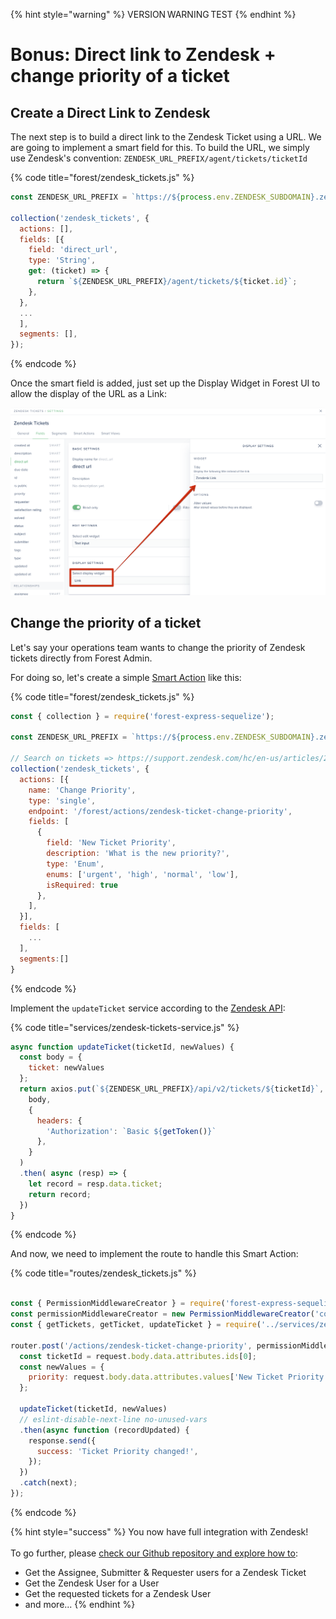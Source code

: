 {% hint style="warning" %}
VERSION WARNING TEST
{% endhint %}

# Bonus: Direct link to Zendesk + change priority of a ticket
## Create a Direct Link to Zendesk

The next step is to build a direct link to the Zendesk Ticket using a URL. We are going to implement a smart field for this. To build the URL, we simply use Zendesk's convention: `ZENDESK_URL_PREFIX/agent/tickets/ticketId`

{% code title="forest/zendesk_tickets.js" %}
```javascript
const ZENDESK_URL_PREFIX = `https://${process.env.ZENDESK_SUBDOMAIN}.zendesk.com`;

collection('zendesk_tickets', {
  actions: [],
  fields: [{
    field: 'direct_url',
    type: 'String',
    get: (ticket) => {
      return `${ZENDESK_URL_PREFIX}/agent/tickets/${ticket.id}`;
    },
  },
  ...
  ],
  segments: [],
});
```
{% endcode %}

Once the smart field is added, just set up the Display Widget in Forest UI to allow the display of the URL as a Link:

![](<../../../.gitbook/assets/image (497).png>)

## Change the priority of a ticket

Let's say your operations team wants to change the priority of Zendesk tickets directly from Forest Admin.

For doing so, let's create a simple [Smart Action](https://docs.forestadmin.com/documentation/reference-guide/actions/create-and-manage-smart-actions) like this:

{% code title="forest/zendesk_tickets.js" %}
```javascript
const { collection } = require('forest-express-sequelize');

const ZENDESK_URL_PREFIX = `https://${process.env.ZENDESK_SUBDOMAIN}.zendesk.com`;

// Search on tickets => https://support.zendesk.com/hc/en-us/articles/203663206-Searching-tickets
collection('zendesk_tickets', {
  actions: [{
    name: 'Change Priority',
    type: 'single',
    endpoint: '/forest/actions/zendesk-ticket-change-priority',
    fields: [
      {
        field: 'New Ticket Priority',
        description: 'What is the new priority?',
        type: 'Enum',
        enums: ['urgent', 'high', 'normal', 'low'],
        isRequired: true
      },
    ],
  }],
  fields: [
    ...
  ],
  segments:[]
}
```
{% endcode %}

Implement the `updateTicket` service according to the [Zendesk API](https://developer.zendesk.com/rest\_api/docs/support/tickets#update-ticket):

{% code title="services/zendesk-tickets-service.js" %}
```javascript
async function updateTicket(ticketId, newValues) {
  const body = {
    ticket: newValues
  };
  return axios.put(`${ZENDESK_URL_PREFIX}/api/v2/tickets/${ticketId}`,
    body,
    {
      headers: {
        'Authorization': `Basic ${getToken()}`
      },
    }
  )
  .then( async (resp) => {
    let record = resp.data.ticket;
    return record;
  })
}
```
{% endcode %}

And now, we need to implement the route to handle this Smart Action:

{% code title="routes/zendesk_tickets.js" %}
```javascript

const { PermissionMiddlewareCreator } = require('forest-express-sequelize');
const permissionMiddlewareCreator = new PermissionMiddlewareCreator('companies');
const { getTickets, getTicket, updateTicket } = require('../services/zendesk-tickets-service');

router.post('/actions/zendesk-ticket-change-priority', permissionMiddlewareCreator.smartAction(), (request, response, next) => {
  const ticketId = request.body.data.attributes.ids[0];
  const newValues = {
    priority: request.body.data.attributes.values['New Ticket Priority'],
  };

  updateTicket(ticketId, newValues)
  // eslint-disable-next-line no-unused-vars
  .then(async function (recordUpdated) {
    response.send({
      success: 'Ticket Priority changed!',
    });
  })
  .catch(next);
});
```
{% endcode %}

{% hint style="success" %}
You now have full integration with Zendesk!\
\
To go further, please [check our Github repository and explore how to](https://github.com/existenz31/forest-zendesk):

* Get the Assignee, Submitter & Requester users for a Zendesk Ticket
* Get the Zendesk User for a User
* Get the requested tickets for a Zendesk User
* and more...
{% endhint %}
